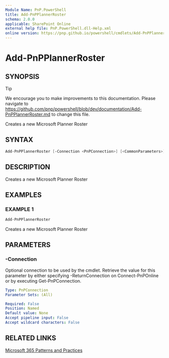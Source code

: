 ```yaml
---
Module Name: PnP.PowerShell
title: Add-PnPPlannerRoster
schema: 2.0.0
applicable: SharePoint Online
external help file: PnP.PowerShell.dll-Help.xml
online version: https://pnp.github.io/powershell/cmdlets/Add-PnPPlannerRoster.html
---
```

 
# Add-PnPPlannerRoster

## SYNOPSIS

> [!TIP]
> We encourage you to make improvements to this documentation. Please navigate to https://github.com/pnp/powershell/blob/dev/documentation/Add-PnPPlannerRoster.md to change this file.

Creates a new Microsoft Planner Roster

## SYNTAX

```powershell
Add-PnPPlannerRoster [-Connection <PnPConnection>] [<CommonParameters>]
```

## DESCRIPTION
Creates a new Microsoft Planner Roster

## EXAMPLES

### EXAMPLE 1
```powershell
Add-PnPPlannerRoster
```

Creates a new Microsoft Planner Roster

## PARAMETERS

### -Connection
Optional connection to be used by the cmdlet. Retrieve the value for this parameter by either specifying -ReturnConnection on Connect-PnPOnline or by executing Get-PnPConnection.

```yaml
Type: PnPConnection
Parameter Sets: (All)

Required: False
Position: Named
Default value: None
Accept pipeline input: False
Accept wildcard characters: False
```

## RELATED LINKS

[Microsoft 365 Patterns and Practices](https://aka.ms/m365pnp)